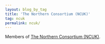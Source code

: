 ```yaml
---
layout: blog_by_tag
title: 'The Northern Consortium (NCUK)'
tag: ncuk
permalink: ncuk/
---
```


Members of [The Northern Consortium (NCUK)](http://www.ncuk.ac.uk/).
